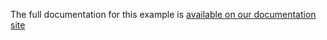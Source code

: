 The full documentation for this example is [available on our documentation site](https://cloud.mbed.com/docs/v1.2/connecting/client-tutorials.html)
